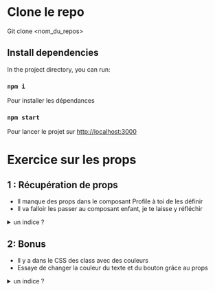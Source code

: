 # Clone le repo

Git clone <nom_du_repos>

## Install dependencies

In the project directory, you can run:

### `npm i`

Pour installer les dépendances

### `npm start`

Pour lancer le projet sur [http://localhost:3000](http://localhost:3000)

# Exercice sur les props

## 1 : Récupération de props

- Il manque des props dans le composant Profile à toi de les définir
- Il va falloir les passer au composant enfant, je te laisse y réfléchir

<details>
<summary>un indice ? </summary>
<br>
il semble que chaque card ait besoin d'un nom, prénom, address et un label pour le button
</details>

## 2: Bonus

- Il y a dans le CSS des class avec des couleurs
- Essaye de changer la couleur du texte et du bouton grâce au props

<details>
<summary>un indice ? </summary>
C'est mort c'est un bonus !
</details>

